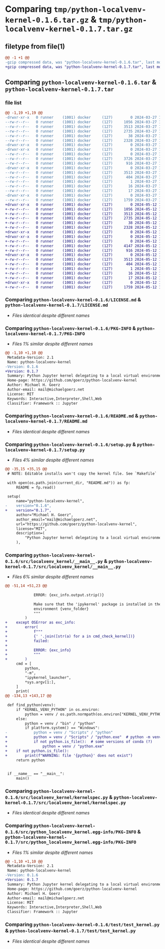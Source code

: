 # Comparing `tmp/python-localvenv-kernel-0.1.6.tar.gz` & `tmp/python-localvenv-kernel-0.1.7.tar.gz`

## filetype from file(1)

```diff
@@ -1 +1 @@
-gzip compressed data, was "python-localvenv-kernel-0.1.6.tar", last modified: Wed Mar 27 19:43:23 2024, max compression
+gzip compressed data, was "python-localvenv-kernel-0.1.7.tar", last modified: Sun May 12 19:43:10 2024, max compression
```

## Comparing `python-localvenv-kernel-0.1.6.tar` & `python-localvenv-kernel-0.1.7.tar`

### file list

```diff
@@ -1,19 +1,19 @@
-drwxr-xr-x   0 runner    (1001) docker     (127)        0 2024-03-27 19:43:23.680372 python-localvenv-kernel-0.1.6/
--rw-r--r--   0 runner    (1001) docker     (127)     1056 2024-03-27 19:43:15.000000 python-localvenv-kernel-0.1.6/LICENSE.md
--rw-r--r--   0 runner    (1001) docker     (127)     3513 2024-03-27 19:43:23.680372 python-localvenv-kernel-0.1.6/PKG-INFO
--rw-r--r--   0 runner    (1001) docker     (127)     2735 2024-03-27 19:43:15.000000 python-localvenv-kernel-0.1.6/README.md
--rw-r--r--   0 runner    (1001) docker     (127)       38 2024-03-27 19:43:23.684373 python-localvenv-kernel-0.1.6/setup.cfg
--rw-r--r--   0 runner    (1001) docker     (127)     2328 2024-03-27 19:43:15.000000 python-localvenv-kernel-0.1.6/setup.py
-drwxr-xr-x   0 runner    (1001) docker     (127)        0 2024-03-27 19:43:23.680372 python-localvenv-kernel-0.1.6/src/
-drwxr-xr-x   0 runner    (1001) docker     (127)        0 2024-03-27 19:43:23.680372 python-localvenv-kernel-0.1.6/src/localvenv_kernel/
--rw-r--r--   0 runner    (1001) docker     (127)        0 2024-03-27 19:43:15.000000 python-localvenv-kernel-0.1.6/src/localvenv_kernel/__init__.py
--rw-r--r--   0 runner    (1001) docker     (127)     3726 2024-03-27 19:43:15.000000 python-localvenv-kernel-0.1.6/src/localvenv_kernel/__main__.py
--rw-r--r--   0 runner    (1001) docker     (127)      916 2024-03-27 19:43:15.000000 python-localvenv-kernel-0.1.6/src/localvenv_kernel/kernelspec.py
-drwxr-xr-x   0 runner    (1001) docker     (127)        0 2024-03-27 19:43:23.680372 python-localvenv-kernel-0.1.6/src/python_localvenv_kernel.egg-info/
--rw-r--r--   0 runner    (1001) docker     (127)     3513 2024-03-27 19:43:23.000000 python-localvenv-kernel-0.1.6/src/python_localvenv_kernel.egg-info/PKG-INFO
--rw-r--r--   0 runner    (1001) docker     (127)      404 2024-03-27 19:43:23.000000 python-localvenv-kernel-0.1.6/src/python_localvenv_kernel.egg-info/SOURCES.txt
--rw-r--r--   0 runner    (1001) docker     (127)        1 2024-03-27 19:43:23.000000 python-localvenv-kernel-0.1.6/src/python_localvenv_kernel.egg-info/dependency_links.txt
--rw-r--r--   0 runner    (1001) docker     (127)       16 2024-03-27 19:43:23.000000 python-localvenv-kernel-0.1.6/src/python_localvenv_kernel.egg-info/requires.txt
--rw-r--r--   0 runner    (1001) docker     (127)       17 2024-03-27 19:43:23.000000 python-localvenv-kernel-0.1.6/src/python_localvenv_kernel.egg-info/top_level.txt
-drwxr-xr-x   0 runner    (1001) docker     (127)        0 2024-03-27 19:43:23.680372 python-localvenv-kernel-0.1.6/test/
--rw-r--r--   0 runner    (1001) docker     (127)     1759 2024-03-27 19:43:15.000000 python-localvenv-kernel-0.1.6/test/test_kernel.py
+drwxr-xr-x   0 runner    (1001) docker     (127)        0 2024-05-12 19:43:10.406596 python-localvenv-kernel-0.1.7/
+-rw-r--r--   0 runner    (1001) docker     (127)     1056 2024-05-12 19:43:07.000000 python-localvenv-kernel-0.1.7/LICENSE.md
+-rw-r--r--   0 runner    (1001) docker     (127)     3513 2024-05-12 19:43:10.406596 python-localvenv-kernel-0.1.7/PKG-INFO
+-rw-r--r--   0 runner    (1001) docker     (127)     2735 2024-05-12 19:43:07.000000 python-localvenv-kernel-0.1.7/README.md
+-rw-r--r--   0 runner    (1001) docker     (127)       38 2024-05-12 19:43:10.406596 python-localvenv-kernel-0.1.7/setup.cfg
+-rw-r--r--   0 runner    (1001) docker     (127)     2328 2024-05-12 19:43:07.000000 python-localvenv-kernel-0.1.7/setup.py
+drwxr-xr-x   0 runner    (1001) docker     (127)        0 2024-05-12 19:43:10.406596 python-localvenv-kernel-0.1.7/src/
+drwxr-xr-x   0 runner    (1001) docker     (127)        0 2024-05-12 19:43:10.406596 python-localvenv-kernel-0.1.7/src/localvenv_kernel/
+-rw-r--r--   0 runner    (1001) docker     (127)        0 2024-05-12 19:43:07.000000 python-localvenv-kernel-0.1.7/src/localvenv_kernel/__init__.py
+-rw-r--r--   0 runner    (1001) docker     (127)     4147 2024-05-12 19:43:07.000000 python-localvenv-kernel-0.1.7/src/localvenv_kernel/__main__.py
+-rw-r--r--   0 runner    (1001) docker     (127)      916 2024-05-12 19:43:07.000000 python-localvenv-kernel-0.1.7/src/localvenv_kernel/kernelspec.py
+drwxr-xr-x   0 runner    (1001) docker     (127)        0 2024-05-12 19:43:10.406596 python-localvenv-kernel-0.1.7/src/python_localvenv_kernel.egg-info/
+-rw-r--r--   0 runner    (1001) docker     (127)     3513 2024-05-12 19:43:10.000000 python-localvenv-kernel-0.1.7/src/python_localvenv_kernel.egg-info/PKG-INFO
+-rw-r--r--   0 runner    (1001) docker     (127)      404 2024-05-12 19:43:10.000000 python-localvenv-kernel-0.1.7/src/python_localvenv_kernel.egg-info/SOURCES.txt
+-rw-r--r--   0 runner    (1001) docker     (127)        1 2024-05-12 19:43:10.000000 python-localvenv-kernel-0.1.7/src/python_localvenv_kernel.egg-info/dependency_links.txt
+-rw-r--r--   0 runner    (1001) docker     (127)       16 2024-05-12 19:43:10.000000 python-localvenv-kernel-0.1.7/src/python_localvenv_kernel.egg-info/requires.txt
+-rw-r--r--   0 runner    (1001) docker     (127)       17 2024-05-12 19:43:10.000000 python-localvenv-kernel-0.1.7/src/python_localvenv_kernel.egg-info/top_level.txt
+drwxr-xr-x   0 runner    (1001) docker     (127)        0 2024-05-12 19:43:10.406596 python-localvenv-kernel-0.1.7/test/
+-rw-r--r--   0 runner    (1001) docker     (127)     1759 2024-05-12 19:43:07.000000 python-localvenv-kernel-0.1.7/test/test_kernel.py
```

### Comparing `python-localvenv-kernel-0.1.6/LICENSE.md` & `python-localvenv-kernel-0.1.7/LICENSE.md`

 * *Files identical despite different names*

### Comparing `python-localvenv-kernel-0.1.6/PKG-INFO` & `python-localvenv-kernel-0.1.7/PKG-INFO`

 * *Files 1% similar despite different names*

```diff
@@ -1,10 +1,10 @@
 Metadata-Version: 2.1
 Name: python-localvenv-kernel
-Version: 0.1.6
+Version: 0.1.7
 Summary: Python Jupyter kernel delegating to a local virtual environment
 Home-page: https://github.com/goerz/python-localvenv-kernel
 Author: Michael H. Goerz
 Author-email: mail@michaelgoerz.net
 License: MIT
 Keywords: Interactive,Interpreter,Shell,Web
 Classifier: Framework :: Jupyter
```

### Comparing `python-localvenv-kernel-0.1.6/README.md` & `python-localvenv-kernel-0.1.7/README.md`

 * *Files identical despite different names*

### Comparing `python-localvenv-kernel-0.1.6/setup.py` & `python-localvenv-kernel-0.1.7/setup.py`

 * *Files 4% similar despite different names*

```diff
@@ -35,15 +35,15 @@
 # NOTE: Editable installs won't copy the kernel file. See `Makefile`
 
 with open(os.path.join(current_dir, "README.md")) as fp:
     README = fp.read()
 
 setup(
     name="python-localvenv-kernel",
-    version="0.1.6",
+    version="0.1.7",
     author="Michael H. Goerz",
     author_email="mail@michaelgoerz.net",
     url="https://github.com/goerz/python-localvenv-kernel",
     license="MIT",
     description=(
         "Python Jupyter kernel delegating to a local virtual environment"
     ),
```

### Comparing `python-localvenv-kernel-0.1.6/src/localvenv_kernel/__main__.py` & `python-localvenv-kernel-0.1.7/src/localvenv_kernel/__main__.py`

 * *Files 6% similar despite different names*

```diff
@@ -51,14 +51,23 @@
 
             ERROR: {exc_info.output.strip()}
 
             Make sure that the 'ipykernel' package is installed in the virtual
             environment {venv_folder}
             """
         )
+    except OSError as exc_info:
+        error(
+            f"""
+            {' '.join([str(a) for a in cmd_check_kernel])}
+            failed:
+
+            ERROR: {exc_info}
+            """
+        )
     cmd = [
         python,
         "-m",
         "ipykernel_launcher",
         *sys.argv[1:],
     ]
     print(
@@ -134,13 +143,17 @@
 
 def find_python(venv):
     if "KERNEL_VENV_PYTHON" in os.environ:
         python = venv / os.path.normpath(os.environ["KERNEL_VENV_PYTHON"])
     else:
         python = venv / "bin" / "python"
         if platform.system() == "Windows":
-            python = venv / "Scripts" / "python"
+            python = venv / "Scripts" / "python.exe"  # python -m venv
+            if not python.is_file():  # some versions of conda (?)
+                python = venv / "python.exe"
+    if not python.is_file():
+        print(f"WARNING: file '{python}' does not exist")
     return python
 
 
 if __name__ == "__main__":
     main()
```

### Comparing `python-localvenv-kernel-0.1.6/src/localvenv_kernel/kernelspec.py` & `python-localvenv-kernel-0.1.7/src/localvenv_kernel/kernelspec.py`

 * *Files identical despite different names*

### Comparing `python-localvenv-kernel-0.1.6/src/python_localvenv_kernel.egg-info/PKG-INFO` & `python-localvenv-kernel-0.1.7/src/python_localvenv_kernel.egg-info/PKG-INFO`

 * *Files 1% similar despite different names*

```diff
@@ -1,10 +1,10 @@
 Metadata-Version: 2.1
 Name: python-localvenv-kernel
-Version: 0.1.6
+Version: 0.1.7
 Summary: Python Jupyter kernel delegating to a local virtual environment
 Home-page: https://github.com/goerz/python-localvenv-kernel
 Author: Michael H. Goerz
 Author-email: mail@michaelgoerz.net
 License: MIT
 Keywords: Interactive,Interpreter,Shell,Web
 Classifier: Framework :: Jupyter
```

### Comparing `python-localvenv-kernel-0.1.6/test/test_kernel.py` & `python-localvenv-kernel-0.1.7/test/test_kernel.py`

 * *Files identical despite different names*

